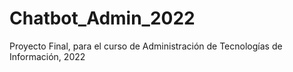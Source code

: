 # Chatbot_Admin_2022
Proyecto Final, para el curso de Administración de Tecnologías de Información, 2022
